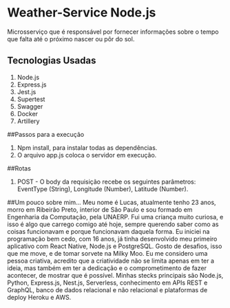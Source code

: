 ﻿# Weather-Service Node.js
 Microsserviço que é responsável por fornecer informações sobre o tempo que falta até o próximo nascer ou pôr do sol.

## Tecnologias Usadas
1. Node.js
2. Express.js
3. Jest.js
4. Supertest
5. Swagger
6. Docker
7. Artillery

##Passos para a execução
1. Npm install, para instalar todas as dependências.
2. O arquivo app.js coloca o servidor em execução.

##Rotas 
1. POST - O body da requisição recebe os seguintes parâmetros: EventType (String), Longitude (Number), Latitude (Number).

##Um pouco sobre mim…
Meu nome é Lucas, atualmente tenho 23 anos, morro em Ribeirão Preto, interior de São Paulo e sou formado em Engenharia da Computação, pela UNAERP.
Fui uma criança muito curiosa, e isso é algo que carrego comigo até hoje, sempre querendo saber como as coisas funcionavam e porque funcionavam daquela forma. 
Eu iniciei na programação bem cedo, com 16 anos, já tinha desenvolvido meu primeiro aplicativo com React Native, Node.js e PostgreSQL.
Gosto de desafios, isso que me move, e de tomar sorvete na Milky Moo.
Eu me considero uma pessoa criativa, acredito que a criatividade não se limita apenas em ter a ideia, mas também em ter a dedicação e o comprometimento de fazer acontecer, de mostrar que é possível. 
Minhas stecks principais são Node.js, Python, Express.js, Nest.js, Serverless, conhecimento em APIs REST e GraphQL, banco de dados relacional e não relacional e plataformas de deploy Heroku e AWS.
